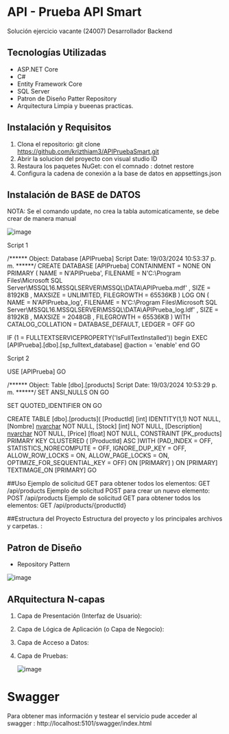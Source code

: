# API - Prueba API Smart
Solución ejercicio vacante (24007) Desarrollador Backend

## Tecnologías Utilizadas
- ASP.NET Core
- C#
- Entity Framework Core
- SQL Server
- Patron de Diseño Patter Repository
- Arquitectura Limpia y bueenas practicas.

## Instalación y Requisitos

1. Clona el repositorio: git clone https://github.com/krizthiam3/APIPruebaSmart.git
2. Abrir la solucion del proyecto con visual studio ID
3. Restaura los paquetes NuGet: con el comnado : dotnet restore
4. Configura la cadena de conexión a la base de datos en appsettings.json

## Instalación de BASE de DATOS
NOTA: Se el comando update, no crea la tabla automicaticamente, se debe crear de manera manual


![image](https://github.com/krizthiam3/pruebaTekton/assets/3958240/a28c700f-fdd1-4b5a-b94d-8d0f212a62a7)


Script 1 

/****** Object:  Database [APIPrueba]    Script Date: 19/03/2024 10:53:37 p. m. ******/
CREATE DATABASE [APIPrueba]
 CONTAINMENT = NONE
 ON  PRIMARY 
( NAME = N'APIPrueba', FILENAME = N'C:\Program Files\Microsoft SQL Server\MSSQL16.MSSQLSERVER\MSSQL\DATA\APIPrueba.mdf' , SIZE = 8192KB , MAXSIZE = UNLIMITED, FILEGROWTH = 65536KB )
 LOG ON 
( NAME = N'APIPrueba_log', FILENAME = N'C:\Program Files\Microsoft SQL Server\MSSQL16.MSSQLSERVER\MSSQL\DATA\APIPrueba_log.ldf' , SIZE = 8192KB , MAXSIZE = 2048GB , FILEGROWTH = 65536KB )
 WITH CATALOG_COLLATION = DATABASE_DEFAULT, LEDGER = OFF
GO

IF (1 = FULLTEXTSERVICEPROPERTY('IsFullTextInstalled'))
begin
EXEC [APIPrueba].[dbo].[sp_fulltext_database] @action = 'enable'
end
GO

Script 2

USE [APIPrueba]
GO

/****** Object:  Table [dbo].[products]    Script Date: 19/03/2024 10:53:29 p. m. ******/
SET ANSI_NULLS ON
GO

SET QUOTED_IDENTIFIER ON
GO

CREATE TABLE [dbo].[products](
	[ProductId] [int] IDENTITY(1,1) NOT NULL,
	[Nombre] [nvarchar](max) NOT NULL,
	[Stock] [int] NOT NULL,
	[Description] [nvarchar](max) NOT NULL,
	[Price] [float] NOT NULL,
 CONSTRAINT [PK_products] PRIMARY KEY CLUSTERED 
(
	[ProductId] ASC
)WITH (PAD_INDEX = OFF, STATISTICS_NORECOMPUTE = OFF, IGNORE_DUP_KEY = OFF, ALLOW_ROW_LOCKS = ON, ALLOW_PAGE_LOCKS = ON, OPTIMIZE_FOR_SEQUENTIAL_KEY = OFF) ON [PRIMARY]
) ON [PRIMARY] TEXTIMAGE_ON [PRIMARY]
GO


##Uso
Ejemplo de solicitud GET para obtener todos los elementos: GET /api/products
Ejemplo de solicitud POST para crear un nuevo elemento: POST /api/products
Ejemplo de solicitud GET para obtener todos los elementos: GET /api/products/{productId}

##Estructura del Proyecto
Estructura del proyecto y los principales archivos y carpetas. :


## Patron de Diseño 
- Repository Pattern 

![image](https://github.com/krizthiam3/pruebaTekton/assets/3958240/c6a385c9-eda0-470d-be2f-01ffaa50535c)


## ARquitectura N-capas

1. Capa de Presentación (Interfaz de Usuario):
2. Capa de Lógica de Aplicación (o Capa de Negocio):
3. Capa de Acceso a Datos:
5. Capa de Pruebas:

   ![image](https://github.com/krizthiam3/pruebaTekton/assets/3958240/5a388f94-5a8a-46f0-9b8b-ff49baeb46cb)




# Swagger
Para obtener mas información y testear el servicio pude acceder al swagger : http://localhost:5101/swagger/index.html
